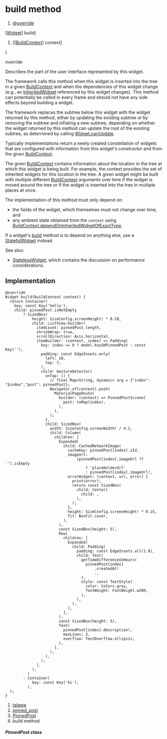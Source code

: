 
<div>

# build method

</div>


<div>

1.  @[override](https://api.flutter.dev/flutter/dart-core/override-constant.html)

</div>

[[Widget](https://api.flutter.dev/flutter/widgets/Widget-class.html)]
build(

1.  [[[BuildContext](https://api.flutter.dev/flutter/widgets/BuildContext-class.md)]
    context]

)


override




Describes the part of the user interface represented by this widget.

The framework calls this method when this widget is inserted into the
tree in a given
[BuildContext](https://api.flutter.dev/flutter/widgets/BuildContext-class.html)
and when the dependencies of this widget change (e.g., an
[InheritedWidget](https://api.flutter.dev/flutter/widgets/InheritedWidget-class.md)
referenced by this widget changes). This method can potentially be
called in every frame and should not have any side effects beyond
building a widget.

The framework replaces the subtree below this widget with the widget
returned by this method, either by updating the existing subtree or by
removing the subtree and inflating a new subtree, depending on whether
the widget returned by this method can update the root of the existing
subtree, as determined by calling
[Widget.canUpdate](https://api.flutter.dev/flutter/widgets/Widget/canUpdate.html).

Typically implementations return a newly created constellation of
widgets that are configured with information from this widget\'s
constructor and from the given
[BuildContext](https://api.flutter.dev/flutter/widgets/BuildContext-class.html).

The given
[BuildContext](https://api.flutter.dev/flutter/widgets/BuildContext-class.html)
contains information about the location in the tree at which this widget
is being built. For example, the context provides the set of inherited
widgets for this location in the tree. A given widget might be built
with multiple different
[BuildContext](https://api.flutter.dev/flutter/widgets/BuildContext-class.html)
arguments over time if the widget is moved around the tree or if the
widget is inserted into the tree in multiple places at once.

The implementation of this method must only depend on:

-   the fields of the widget, which themselves must not change over
    time, and
-   any ambient state obtained from the `context` using
    [BuildContext.dependOnInheritedWidgetOfExactType](https://api.flutter.dev/flutter/widgets/BuildContext/dependOnInheritedWidgetOfExactType.html).

If a widget\'s [build](../../widgets_pinned_post/PinnedPost/build.md)
method is to depend on anything else, use a
[StatefulWidget](https://api.flutter.dev/flutter/widgets/StatefulWidget-class.html)
instead.

See also:

-   [StatelessWidget](https://api.flutter.dev/flutter/widgets/StatelessWidget-class.html),
    which contains the discussion on performance considerations.



## Implementation

``` language-dart
@override
Widget build(BuildContext context) {
  return Container(
    key: const Key('hello'),
    child: pinnedPost.isNotEmpty
        ? SizedBox(
            height: SizeConfig.screenHeight! * 0.28,
            child: ListView.builder(
              itemCount: pinnedPost.length,
              shrinkWrap: true,
              scrollDirection: Axis.horizontal,
              itemBuilder: (context, index) => Padding(
                key: index == 0 ? model.keySHPinnedPost : const Key(''),
                padding: const EdgeInsets.only(
                  left: 10,
                  top: 7,
                ),
                child: GestureDetector(
                  onTap: () {
                    // final Map<String, dynamic> arg = {"index": "$index","post": pinnedPost};
                    Navigator.of(context).push(
                      MaterialPageRoute(
                        builder: (context) => PinnedPostScreen(
                          post: toMap(index),
                        ),
                      ),
                    );
                  },
                  child: SizedBox(
                    width: SizeConfig.screenWidth! / 4.1,
                    child: Column(
                      children: [
                        Expanded(
                          child: CachedNetworkImage(
                            cacheKey: pinnedPost[index].sId,
                            imageUrl:
                                (pinnedPost[index].imageUrl ?? '').isEmpty
                                    ? 'placeHolderUrl'
                                    : pinnedPost[index].imageUrl!,
                            errorWidget: (context, url, error) {
                              print(error);
                              return const SizedBox(
                                child: Center(
                                  child: ,
                                ),
                              );
                            },
                            height: SizeConfig.screenHeight! * 0.15,
                            fit: BoxFit.cover,
                          ),
                        ),
                        const SizedBox(height: 5),
                        Row(
                          children: [
                            Expanded(
                              child: Padding(
                                padding: const EdgeInsets.all(1.0),
                                child: Text(
                                  getTimeDifferenceInHours(
                                    pinnedPost[index]
                                        .createdAt!
                                        .,
                                  ),
                                  style: const TextStyle(
                                    color: Colors.grey,
                                    fontWeight: FontWeight.w200,
                                  ),
                                ),
                              ),
                            ),
                          ],
                        ),
                        const SizedBox(height: 5),
                        Text(
                          pinnedPost[index].description!,
                          maxLines: 2,
                          overflow: TextOverflow.ellipsis,
                        ),
                      ],
                    ),
                  ),
                ),
              ),
            ),
          )
        : Container(
            key: const Key('hi'),
          ),
  );
}
```







1.  [talawa](../../index.md)
2.  [pinned_post](../../widgets_pinned_post/)
3.  [PinnedPost](../../widgets_pinned_post/PinnedPost-class.md)
4.  build method

##### PinnedPost class







